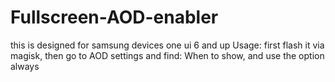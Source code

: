 # Fullscreen-AOD-enabler
this is designed for samsung devices one ui 6 and up
Usage: first flash it via magisk, then go to AOD settings and find: When to show, and use the option always
